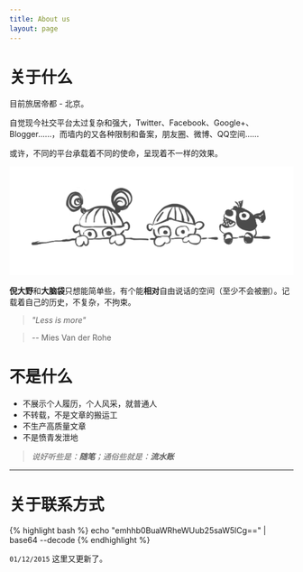 ```yaml
---
title: About us
layout: page
---
```


# 关于什么

目前旅居帝都 - 北京。

自觉现今社交平台太过复杂和强大，Twitter、Facebook、Google+、Blogger……，而墙内的又各种限制和备案，朋友圈、微博、QQ空间……

或许，不同的平台承载着不同的使命，呈现着不一样的效果。

![Gou](/img/gou.gif)

**倪大野**和**大脑袋**只想能简单些，有个能**相对**自由说话的空间（至少不会被删）。记载着自己的历史，不复杂，不拘束。

> *"Less is more"*

> -- Mies Van der Rohe

# 不是什么

- 不展示个人履历，个人风采，就普通人
- 不转载，不是文章的搬运工
- 不生产高质量文章
- 不是愤青发泄地

> _说好听些是：**随笔**；通俗些就是：**流水账**_

---

# 关于联系方式

{% highlight bash %}
echo "emhhb0BuaWRheWUub25saW5lCg==" | base64 --decode
{% endhighlight %}

`01/12/2015` 这里又更新了。
